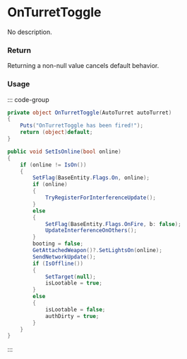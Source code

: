 # OnTurretToggle
<Badge type="info" text="Turret"/>[<Badge type="danger" text="Carbon Compatible"/>](https://github.com/CarbonCommunity/Carbon)[<Badge type="warning" text="Oxide Compatible"/>](https://github.com/OxideMod/Oxide.Rust)
No description.
### Return
Returning a non-null value cancels default behavior.

### Usage
::: code-group
```csharp [Example]
private object OnTurretToggle(AutoTurret autoTurret)
{
	Puts("OnTurretToggle has been fired!");
	return (object)default;
}
```
```csharp [Source — Assembly-CSharp @ AutoTurret]
public void SetIsOnline(bool online)
{
	if (online != IsOn())
	{
		SetFlag(BaseEntity.Flags.On, online);
		if (online)
		{
			TryRegisterForInterferenceUpdate();
		}
		else
		{
			SetFlag(BaseEntity.Flags.OnFire, b: false);
			UpdateInterferenceOnOthers();
		}
		booting = false;
		GetAttachedWeapon()?.SetLightsOn(online);
		SendNetworkUpdate();
		if (IsOffline())
		{
			SetTarget(null);
			isLootable = true;
		}
		else
		{
			isLootable = false;
			authDirty = true;
		}
	}
}

```
:::
